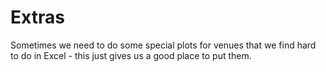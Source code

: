# Extras

Sometimes we need to do some special plots for venues that we find hard to do in Excel - this just gives us a good place to put them.
